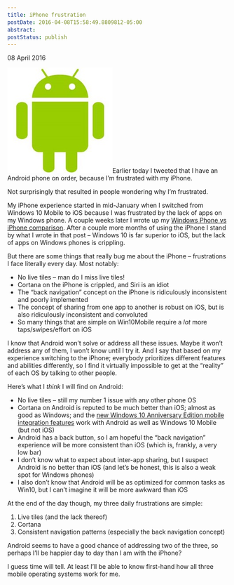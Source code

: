 ```yaml
---
title: iPhone frustration
postDate: 2016-04-08T15:58:49.8809812-05:00
abstract: 
postStatus: publish
---
```

08 April 2016

[![thO531UYN9](binary/Open-Live-Writer/8425ce6a3ed9_DC78/thO531UYN9_thumb.jpg "thO531UYN9")](binary/Open-Live-Writer/8425ce6a3ed9_DC78/thO531UYN9_2.jpg)Earlier today I tweeted that I have an Android phone on order, because I’m frustrated with my iPhone.

Not surprisingly that resulted in people wondering why I’m frustrated.

My iPhone experience started in mid-January when I switched from Windows 10 Mobile to iOS because I was frustrated by the lack of apps on my Windows phone. A couple weeks later I wrote up my [Windows Phone vs iPhone comparison](http://www.lhotka.net/weblog/MyWindowsPhoneVsIPhoneComparison.aspx). After a couple more months of using the iPhone I stand by what I wrote in that post – Windows 10 is far superior to iOS, but the lack of apps on Windows phones is crippling.

But there are some things that really bug me about the iPhone – frustrations I face literally every day. Most notably:

- No live tiles – man do I miss live tiles!
- Cortana on the iPhone is crippled, and Siri is an idiot
- The “back navigation” concept on the iPhone is ridiculously inconsistent and poorly implemented
- The concept of sharing from one app to another is robust on iOS, but is also ridiculously inconsistent and convoluted
- So many things that are simple on Win10Mobile require a *lot* more taps/swipes/effort on iOS


I know that Android won’t solve or address all these issues. Maybe it won’t address any of them, I won’t know until I try it. And I say that based on my experience switching to the iPhone; everybody prioritizes different features and abilities differently, so I find it virtually impossible to get at the “reality” of each OS by talking to other people.

Here’s what I *think* I will find on Android:

- No live tiles – still my number 1 issue with any other phone OS
- Cortana on Android is reputed to be much better than iOS; almost as good as Windows; and the [new Windows 10 Anniversary Edition mobile integration features](http://www.windowscentral.com/windows-10-anniversary-update-features) work with Android as well as Windows 10 Mobile (but not iOS)
- Android has a back button, so I am hopeful the “back navigation” experience will be more consistent than iOS (which is, frankly, a very low bar)
- I don’t know what to expect about inter-app sharing, but I suspect Android is no better than iOS (and let’s be honest, this is also a weak spot for Windows phones)
- I also don’t know that Android will be as optimized for common tasks as Win10, but I can’t imagine it will be more awkward than iOS


At the end of the day though, my three daily frustrations are simple:

1. Live tiles (and the lack thereof)
2. Cortana
3. Consistent navigation patterns (especially the back navigation concept)


Android seems to have a good chance of addressing two of the three, so perhaps I’ll be happier day to day than I am with the iPhone?

I guess time will tell. At least I’ll be able to know first-hand how all three mobile operating systems work for me.
